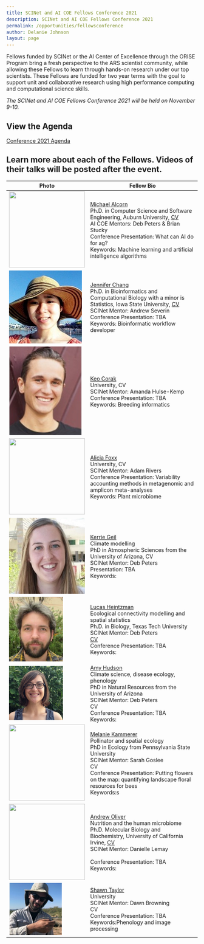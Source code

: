 ```yaml
---
title: SCINet and AI COE Fellows Conference 2021
description: SCINet and AI COE Fellows Conference 2021
permalink: /opportunities/fellowsconference
author: Delanie Johnson
layout: page
---
```


Fellows funded by SCINet or the AI Center of Excellence through the ORISE Program bring a fresh perspective to the ARS scientist community, while allowing these Fellows to learn through hands-on research under our top scientists. These Fellows are funded for two year terms with the goal to support unit and collaborative research using high performance computing and computational science skills. 

*The SCINet and AI COE Fellows Conference 2021 will be held on November 9-10.*

## View the Agenda

[Conference 2021 Agenda](/assets/docs/SCINet-AI-COE-Agenda-1018.docx)

## Learn more about each of the Fellows. Videos of their talks will be posted after the event.

Photo | Fellow Bio |
-----------|--------------------|
<img src="https://github.com/USDA-ARS-GBRU/scinet-site/blob/master/assets/img/team-images/michael-alcorn.jpg?raw=true" width="200" height="200"> | <a href= "mailto:malcorn.jrn.lter@gmail.com">Michael Alcorn</a><br />Ph.D. in Computer Science and Software Engineering, Auburn University, [CV](https://sites.google.com/view/michaelaalcorn/cv)<br />AI COE Mentors: Deb Peters & Brian Stucky<br /> Conference Presentation: What can AI do for ag? <br /> Keywords: Machine learning and artificial intelligence algorithms |
![](/assets/img/team-images/jennifer-chang.jpg) | <a href= "mailto:jennifer.chang@usda.gov">Jennifer Chang</a><br />  Ph.D. in Bioinformatics and Computational Biology with a minor is Statistics, Iowa State University, [CV](http://j23414.github.io/CV.pdf) <br />SCINet Mentor: Andrew Severin<br /> Conference Presentation: TBA <br /> Keywords: Bioinformatic workflow developer|
![](/assets/img/team-images/keo-corak.jpg) | <a href= "mailto:keo.corak@usda.gov">Keo Corak</a><br /> University, CV <br />SCINet Mentor: Amanda Hulse-Kemp<br /> Conference Presentation: TBA <br /> Keywords: Breeding informatics |
<img src="https://github.com/USDA-ARS-GBRU/scinet-site/blob/master/assets/img/team-images/alicia-foxx.png?raw=true" width="200" height="200"> | <a href= "mailto:alicia.foxx@usda.gov">Alicia Foxx</a><br /> University, CV <br />SCINet Mentor: Adam Rivers<br /> Conference Presentation: Variability accounting methods in metagenomic and amplicon meta-analyses<br /> Keywords: Plant microbiome|
<img src="https://github.com/USDA-ARS-GBRU/scinet-site/blob/master/assets/img/team-images/kerrie-geil-300-300.jpg?raw=true" width="200" height="200"> | <a href= "mailto:kerrie.geil@usda.gov">Kerrie Geil</a><br /> Climate modelling<br /> PhD in Atmospheric Sciences from the University of Arizona, CV  <br />SCINet Mentor: Deb Peters<br /> Presentation: TBA<br /> Keywords: |
![](/assets/img/team-images/lucas-heintzman.png)  | <a href= "mailto:lucas.heintzman@usda.gov">Lucas Heintzman</a><br /> Ecological connectivity modelling and spatial statistics<br /> Ph.D. in Biology, Texas Tech University <br />SCINet Mentor: Deb Peters<br /> [CV](https://drive.google.com/file/d/1mVQLT-WXgk4HxL0-OFYCmKLtQIFAmtax/view?usp=sharing)<br /> Conference Presentation: TBA<br /> Keywords: |
![](/assets/img/team-images/amy-hudson.png) | <a href= "mailto:amy.hudson@usda.gov">Amy Hudson</a><br /> Climate science, disease ecology, phenology<br /> PhD in Natural Resources from the University of Arizona <br />SCINet Mentor: Deb Peters<br /> CV<br /> Conference Presentation: TBA<br /> Keywords: |
<img src="https://github.com/USDA-ARS-GBRU/scinet-site/blob/master/assets/img/team-images/kammerer_userstory2.png?raw=true" width="200" height="200">  | <a href= "mailto:melanie.kammerer@usda.gov">Melanie Kammerer</a><br /> Pollinator and spatial ecology<br /> PhD in Ecology from Pennsylvania State University <br />SCINet Mentor: Sarah Goslee<br /> CV<br /> Conference Presentation: Putting flowers on the map: quantifying landscape floral resources for bees<br /> Keywords:s |
<img src="https://github.com/USDA-ARS-GBRU/scinet-site/blob/master/assets/img/team-images/andrew-oliver.jpg?raw=true" width="200" height="200"> | <a href= "mailto:aoliver2@uci.edu">Andrew Oliver</a><br /> Nutrition and the human microbiome<br /> Ph.D. Molecular Biology and Biochemistry, University of California Irvine, [CV](https://drive.google.com/file/d/1ahre-c5Cis4wxqHcj1jO5I6-Z_83hXSA/view) <br />SCINet Mentor: Danielle Lemay<br /> <br /> Conference Presentation: TBA<br /> Keywords: |
![](/assets/img/team-images/shawn-taylor.png) | <a href= "mailto:shawn.taylor@usda.gov">Shawn Taylor</a><br />  University <br />SCINet Mentor: Dawn Browning<br /> CV<br /> Conference Presentation: TBA<br /> Keywords:Phenology and image processing |
